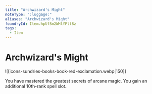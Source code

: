 ```yaml
---
title: "Archwizard's Might"
noteType: ":luggage:"
aliases: "Archwizard's Might"
foundryId: Item.hpUfSm2WHlYFlt8z
tags:
  - Item
---
```


# Archwizard's Might
![[icons-sundries-books-book-red-exclamation.webp|150]]

You have mastered the greatest secrets of arcane magic. You gain an additional 10th-rank spell slot.

